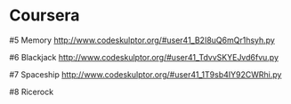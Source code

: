 # Coursera

#5 Memory
http://www.codeskulptor.org/#user41_B2I8uQ6mQr1hsyh.py

#6 Blackjack
http://www.codeskulptor.org/#user41_TdvvSKYEJvd6fvu.py

#7 Spaceship
http://www.codeskulptor.org/#user41_1T9sb4IY92CWRhi.py

#8 Ricerock
